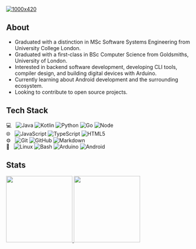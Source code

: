 [![1000x420](https://user-images.githubusercontent.com/438920/84861219-66036b00-b025-11ea-956b-0b5e009e0d78.gif "Louis Lefevre")](https://github.com/louislefevre)

## About
- Graduated with a distinction in MSc Software Systems Engineering from University College London.
- Graduated with a first-class in BSc Computer Science from Goldsmiths, University of London.
- Interested in backend software development, developing CLI tools, compiler design, and building digital devices with Arduino.
- Currently learning about Android development and the surrounding ecosystem.
- Looking to contribute to open source projects.

## Tech Stack
💻 &nbsp;
  ![Java](https://img.shields.io/badge/-Java-333333?style=flat&logo=java&logoColor=007396)
  ![Kotlin](https://img.shields.io/badge/-Kotlin-333333?style=flat&logo=kotlin)
  ![Python](https://img.shields.io/badge/-Python-333333?style=flat&logo=python)
  ![Go](https://img.shields.io/badge/-Go-333333?style=flat&logo=go)
  ![Node](https://img.shields.io/badge/-Node.js-333333?style=flat&logo=node.js)  
🌐 &nbsp;
  ![JavaScript](https://img.shields.io/badge/-JavaScript-333333?style=flat&logo=javascript)
  ![TypeScript](https://img.shields.io/badge/-TypeScript-333333?style=flat&logo=typescript)
  ![HTML5](https://img.shields.io/badge/-HTML5-333333?style=flat&logo=HTML5)  
⚙️ &nbsp;
  ![Git](https://img.shields.io/badge/-Git-333333?style=flat&logo=git)
  ![GitHub](https://img.shields.io/badge/-GitHub-333333?style=flat&logo=github)
  ![Markdown](https://img.shields.io/badge/-Markdown-333333?style=flat&logo=markdown)  
🔧 &nbsp;
  ![Linux](https://img.shields.io/badge/-Linux-333333?style=flat&logo=linux)
  ![Bash](https://img.shields.io/badge/-Bash-333333?style=flat&logo=gnu-bash)
  ![Arduino](https://img.shields.io/badge/-Arduino-333333?style=flat&logo=arduino)
  ![Android](https://img.shields.io/badge/-Android-333333?style=flat&logo=android)  

## Stats
<a href="https://github.com/louislefevre">
  <img height="180em" src="https://github-readme-stats.vercel.app/api?username=louislefevre&theme=graywhite&show_icons=true&count_private=true&include_all_commits=true&custom_title=GitHub%20Stats" />
  <img height="180em" src="https://github-readme-stats.vercel.app/api/top-langs/?username=louislefevre&theme=graywhite&layout=compact&langs_count=6&hide=html,css,scss,handlebars" />
</a>
<!--- https://github.com/anuraghazra/github-readme-stats/blob/master/themes/README.md --->
